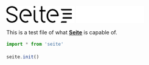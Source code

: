 <img src="../logo-light.svg#gh-light-mode-only" height="44px"/>
<img src="../logo-dark.svg#gh-dark-mode-only" height="44px"/>

<br>

This is a test file of what [**Seite**](.) is capable of.

```js
import * from 'seite'

seite.init()
```

<br>
